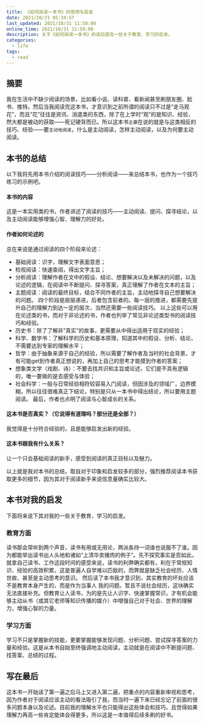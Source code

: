 ```yaml
---
title: 《如何阅读一本书》的感想与启发
date: 2021/10/31 05:34:57
last_updated: 2021/10/31 11:58:00
online_time: 2021/10/31 11:58:00
description: 关于《如何阅读一本书》的读后感及一些关于教育、学习的启发。
categories:
  - life
tags:
  - read
---
```


## 摘要
我在生活中不缺少阅读的场景，比如看小说、读科普、看新闻甚至刷朋友圈、脸书、推特。然后当我阅读完这本书，才意识到之前所谓的阅读只不过是“走马观花”，而且“花”往往是资讯、消遣类的东西，除了在上学时“观”的是知识、经验，然大都是被动的获取——死记硬背而已。所以这本书`主要`在说的就是与这类相反的技巧、经验——要`主动地阅读`，什么是主动阅读，怎样主动阅读，以及为何要主动阅读。

## 本书的总结
以下我将先用本书介绍的阅读技巧——分析阅读——来总结本书，也作为一个技巧练习的示例吧。

#### 本书的内容
这是一本实用类的书，作者讲述了阅读的技巧——主动阅读、提问、探寻结论，以及主动阅读能够增强心智、理解力的好处。

#### 作者如何论述的
总在来说是通过阅读的四个阶段来论述：
* 基础阅读：识字，理解文字表面意思；
* 检视阅读：快速查阅，得出文字主旨；
* 分析阅读：理解作者在文中的假设、结论、想要解决以及未解决的问题，以及论述的逻辑，在阅读中不断提问、探寻答案，真正理解了作者在文本的主旨；
* 主题阅读：阅读的最终目标，结合不同作者的主旨，主动地探寻自己想要解决的问题。
四个阶段是层层递进，后者包含前者的。每一层的推进，都需要先提升自己的理解力到达一定的层次，当然还需要一些阅读技巧。
以上这些可以用在论述类的书，而对于非论述的书，作者也列举了常见非论述类型书的阅读技巧和经验。
* 历史书：除了了解非“真实”的故事，更需要从中得出适用于现实的经验；
* 科学、数学书：了解科学的历史和基本原理，知道其中的假设、分析、结论，不需要达到专家的理解水平；
* 哲学：由于抽象来源于自己的经验，所以需要了解作者及当时的社会背景，才有可能get到作者真正想说的，再加上自己的思考才能摸到作者的答案；
* 想象类文学（戏剧、诗）：不要去找共识和主旨或论述，它们是不具有逻辑的，唯一要做的是去感受与体验；
* 社会科学：一般与日常经验相符较容易入门阅读，但因涉及的领域广，边界模糊，所以往往很难真正下结论，特别是只从一本书中得出结论，所以要用主题阅读。
最后，作者也点明了阅读与心智成长的关系。

#### 这本书是否真实？（它说得有道理吗？部分还是全部？）
我觉得是十分符合经验的，且是能够启发出新的经验。

#### 这本书跟我有什么关系？
让一个只会基础阅读的新手，感受到阅读的真正目标以及魅力。

以上就是我对本书的总结，取自对于印象和启发较多的部分，强烈推荐阅读本书获取更多的细节，因为其对于阅读新手来说信息量确实比较大。

## 本书对我的启发
下面将来说下其对我的一些关于教育、学习的启发。
### 教育方面
读书那会常听到两个声音，读书有用或无用论，两派各持一词谁也说服不了谁。因为都能举出读书出人头地和诸如“上清华卖猪肉的例子”。先不探究事实是否如此，就拿自己读书、工作这段时间的感受来说，读书的利弊确实都有，利在于常规知识、经验的高效积累，这是普遍人自学难以匹敌的，而弊就是缺乏社会经历、人情世故、甚至是主动思考的意识。
然后读了本书我才意识到，其实教育的坏处应该不是教育本身产生的，而是作为当事人 我的问题。暂且不说社会经历，这块确实无法直接补充。但教育让人读书，为的是先让人识字、快速掌握常识，才有机会能够主动从书（或其它老师等知识传播的媒介）中增强自己对于社会、世界的理解力，增强心智的力量。

### 学习方面
学习不只是掌握新的技能，更要掌握能够发现问题、分析问题、尝试探寻答案的力量和经验。这是从本书自始至终强调地主动阅读，主动就是在阅读中不断提问题、找答案、总结的过程。

## 写在最后
这本书一开始读了第一遍之后马上又进入第二遍，把重点的内容重新审视和思考，因为作者对于阅读应该主动的看法吸引了我，而当时一遍下来已经忘记了前面的很多问题本身以及论述。目前我的理解水平也只能得出这些体会和技巧，且觉得如果理解力再高一些肯定能体会得更多，所以这是一本值得后续多刷的好书。
